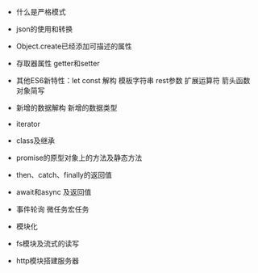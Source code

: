- 什么是严格模式

- json的使用和转换

- Object.create已经添加可描述的属性

- 存取器属性 getter和setter

- 其他ES6新特性：let const 解构 模板字符串 rest参数 扩展运算符 箭头函数  对象简写 

- 新增的数据解构 新增的数据类型

- iterator

- class及继承

- promise的原型对象上的方法及静态方法

- then、catch、finally的返回值

- await和async 及返回值

- 事件轮询 微任务宏任务

- 模块化

- fs模块及流式的读写

- http模块搭建服务器